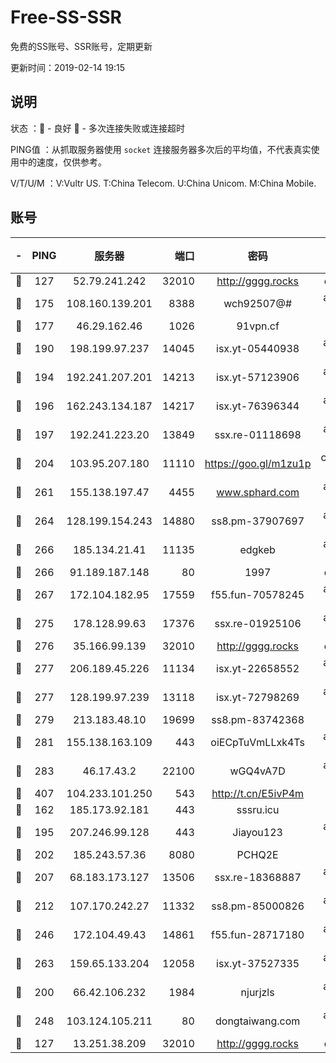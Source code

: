 # Free-SS-SSR

免费的SS账号、SSR账号，定期更新

更新时间：2019-02-14 19:15

## 说明

状态     ：🙂 - 良好 🙁 - 多次连接失败或连接超时

PING值   ：从抓取服务器使用 `socket` 连接服务器多次后的平均值，不代表真实使用中的速度，仅供参考。

V/T/U/M  ：V:Vultr US. T:China Telecom. U:China Unicom. M:China Mobile.

## 账号

|-|PING|服务器|端口|密码|加密方式|区域|V/T/U/M|
|:----:|:----:|:-----:|-----:|:----:|:----:|:----:|:----:|
|🙂|127|52.79.241.242|32010|http://gggg.rocks|chacha20|KR|9↑/10↑/9↑/9↑|
|🙂|175|108.160.139.201|8388|wch92507@#|aes-256-cfb|JP|9↑/10↑/10↑/10↑|
|🙂|177|46.29.162.46|1026|91vpn.cf|rc4-md5|RU|10↑/10↑/10↑/10↑|
|🙂|190|198.199.97.237|14045|isx.yt-05440938|aes-256-cfb|US|10↑/10↑/10↑/10↑|
|🙂|194|192.241.207.201|14213|isx.yt-57123906|aes-256-cfb|US|10↑/10↑/10↑/10↑|
|🙂|196|162.243.134.187|14217|isx.yt-76396344|aes-256-cfb|US|10↑/10↑/10↑/10↑|
|🙂|197|192.241.223.20|13849|ssx.re-01118698|aes-256-cfb|US|10↑/10↑/10↑/10↑|
|🙂|204|103.95.207.180|11110|https://goo.gl/m1zu1p|chacha20-ietf|US|9↑/9↑/10↑/10↑|
|🙂|261|155.138.197.47|4455|www.sphard.com|aes-256-cfb|US|10↑/10↑/10↑/10↑|
|🙂|264|128.199.154.243|14880|ss8.pm-37907697|aes-256-cfb|SG|10↑/10↑/10↑/10↑|
|🙂|266|185.134.21.41|11135|edgkeb|aes-256-cfb|GB|10↑/10↑/10↑/10↑|
|🙂|266|91.189.187.148|80|1997|chacha20|US|10↑/10↑/10↑/10↑|
|🙂|267|172.104.182.95|17559|f55.fun-70578245|aes-256-cfb|SG|10↑/10↑/10↑/10↑|
|🙂|275|178.128.99.63|17376|ssx.re-01925106|aes-256-cfb|SG|10↑/10↑/10↑/10↑|
|🙂|276|35.166.99.139|32010|http://gggg.rocks|chacha20|US|9↑/9↑/9↑/9↑|
|🙂|277|206.189.45.226|11134|isx.yt-22658552|aes-256-cfb|SG|10↑/10↑/10↑/10↑|
|🙂|277|128.199.97.239|13118|isx.yt-72798269|aes-256-cfb|SG|10↑/10↑/10↑/10↑|
|🙂|279|213.183.48.10|19699|ss8.pm-83742368|rc4-md5|RU|10↑/10↑/10↑/10↑|
|🙂|281|155.138.163.109|443|oiECpTuVmLLxk4Ts|aes-256-cfb|US|1↑/10↑/10↑/10↑|
|🙂|283|46.17.43.2|22100|wGQ4vA7D|aes-256-gcm|RU|6↑/10↑/10↑/10↑|
|🙂|407|104.233.101.250|543|http://t.cn/E5ivP4m|rc4-md5|CA|10↑/10↑/10↑/10↑|
|🙂|162|185.173.92.181|443|sssru.icu|rc4-md5|RU|10↑/10↑/10↑/10↑|
|🙂|195|207.246.99.128|443|Jiayou123|aes-256-cfb|US|9↑/10↑/10↑/10↑|
|🙂|202|185.243.57.36|8080|PCHQ2E|rc4-md5|US|10↑/10↑/10↑/10↑|
|🙂|207|68.183.173.127|13506|ssx.re-18368887|aes-256-cfb|US|10↑/10↑/10↑/10↑|
|🙂|212|107.170.242.27|11332|ss8.pm-85000826|aes-256-cfb|US|10↑/10↑/10↑/10↑|
|🙂|246|172.104.49.43|14861|f55.fun-28717180|aes-256-cfb|SG|10↑/10↑/10↑/10↑|
|🙂|263|159.65.133.204|12058|isx.yt-37527335|aes-256-cfb|SG|10↑/10↑/10↑/10↑|
|🙂|200|66.42.106.232|1984|njurjzls|aes-256-cfb|US|10↑/10↑/10↑/10↑|
|🙂|248|103.124.105.211|80|dongtaiwang.com|aes-256-cfb|US|10↑/10↑/10↑/10↑|
|🙁|127|13.251.38.209|32010|http://gggg.rocks|chacha20|SG|10↑/10↑/10↑/10↑|
